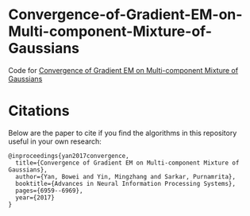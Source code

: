 # Convergence-of-Gradient-EM-on-Multi-component-Mixture-of-Gaussians

Code for [Convergence of Gradient EM on Multi-component Mixture of Gaussians](http://papers.nips.cc/paper/7271-convergence-of-gradient-em-on-multi-component-mixture-of-gaussians)


# Citations

Below are the paper to cite if you find the algorithms in this repository useful in your own research:

```
@inproceedings{yan2017convergence,
  title={Convergence of Gradient EM on Multi-component Mixture of Gaussians},
  author={Yan, Bowei and Yin, Mingzhang and Sarkar, Purnamrita},
  booktitle={Advances in Neural Information Processing Systems},
  pages={6959--6969},
  year={2017}
}

```
